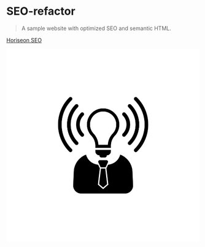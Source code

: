 # SEO-refactor
> A sample website with optimized SEO and semantic HTML.

[Horiseon SEO](https://mnijjar24.github.io/SEO-refactor/index.html) 

![website screenshot](/assets/images/brand-awareness.png)
